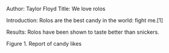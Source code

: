 Author: Taylor Floyd
Title: We love rolos

Introduction: Rolos are the best candy in the world: fight me.[1]

Results: Rolos have been shown to taste better than snickers.

Figure 1. Report of candy likes
